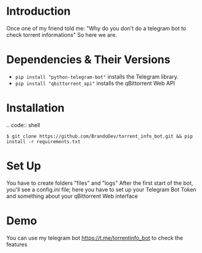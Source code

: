 Introduction
============

Once one of my friend told me: "Why do you don't do a telegram bot to check torrent informations"
So here we are.

Dependencies & Their Versions
============
* ``pip install "python-telegram-bot"`` installs the Telegram library.
* ``pip install "qbittorrent_api"`` installs the qBittorrent Web API

Installation
============
.. code:: shell

    $ git clone https://github.com/BrandoDev/torrent_info_bot.git && pip install -r requirements.txt


Set Up
============

You have to create folders "files" and "logs"
After the first start of the bot, you'll see a config.ini file;
here you have to set up your Telegram Bot Token and something about your qBittorrent Web interface

Demo
============

You can use my telegram bot https://t.me/torrentinfo_bot to check the features